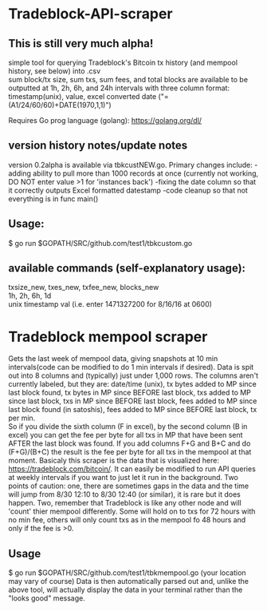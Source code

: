 # Tradeblock-API-scraper
## This is still very much alpha!  
  
simple tool for querying Tradeblock's Bitcoin tx history (and mempool history, see below) into .csv   
sum block/tx size, sum txs, sum fees, and total blocks are available to be outputted at 1h, 2h, 6h, and 24h intervals with three column format:  
timestamp(unix), value, excel converted date ("=(A1/24/60/60)+DATE(1970,1,1)") 

Requires Go prog language (golang): https://golang.org/dl/   


## version history notes/update notes       
version 0.2alpha is available via tbkcustNEW.go. Primary changes include:
-adding ability to pull more than 1000 records at once (currently not working, DO NOT enter value >1 for 'instances back')
-fixing the date column so that it correctly outputs Excel formatted datestamp
-code cleanup so that not everything is in func main()


## Usage:  
$ go run $GOPATH/SRC/github.com/test1/tbkcustom.go  
  
## available commands (self-explanatory usage):  
txsize_new, txes_new, txfee_new, blocks_new  
1h, 2h, 6h, 1d  
unix timestamp val (i.e. enter 1471327200 for 8/16/16 at 0600)


# Tradeblock mempool scraper
Gets the last week of mempool data, giving snapshots at 10 min intervals(code can be modified to do 1 min intervals if desired). Data is spit out into 8 columns and (typically) just under 1,000 rows. The columns aren't currently labeled, but they are: date/time (unix), tx bytes added to MP since last block found, tx bytes in MP since BEFORE last block, txs added to MP since last block, txs in MP since BEFORE last block, fees added to MP since last block found (in satoshis), fees added to MP since BEFORE last block, tx per min.     
So if you divide the sixth column (F in excel), by the second column (B in excel) you can get the fee per byte for all txs in MP that have been sent AFTER the last block was found. If you add columns F+G and B+C and do (F+G)/(B+C) the result is the fee per byte for all txs in the mempool at that moment. 
Basicaly this scraper is the data that is visualized here: https://tradeblock.com/bitcoin/. It can easily be modified to run API queries at weekly intervals if you want to just let it run in the background. 
Two points of caution: one, there are sometimes gaps in the data and the time will jump from 8/30 12:10 to 8/30 12:40 (or similar), it is rare but it does happen. Two, remember that Tradeblock is like any other node and will 'count' thier mempool differently. Some will hold on to txs for 72 hours with no min fee, others will only count txs as in the mempool fo 48 hours and only if the fee is >0. 

## Usage
$ go run $GOPATH/SRC/github.com/test1/tbkmempool.go (your location may vary of course)
Data is then automatically parsed out and, unlike the above tool, will actually display the data in your terminal rather than the "looks good" message.
